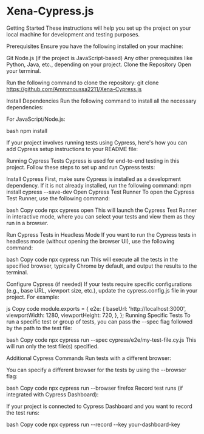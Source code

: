 # Xena-Cypress.js
Getting Started
These instructions will help you set up the project on your local machine for development and testing purposes.

Prerequisites
Ensure you have the following installed on your machine:

Git
Node.js (if the project is JavaScript-based)
Any other prerequisites like Python, Java, etc., depending on your project.
Clone the Repository
Open your terminal.

Run the following command to clone the repository:
git clone https://github.com/Amromoussa2211/Xena-Cypress.js

Install Dependencies
Run the following command to install all the necessary dependencies:

For JavaScript/Node.js:

bash
npm install


If your project involves running tests using Cypress, here's how you can add Cypress setup instructions to your README file:

Running Cypress Tests
Cypress is used for end-to-end testing in this project. Follow these steps to set up and run Cypress tests:

Install Cypress
First, make sure Cypress is installed as a development dependency. If it is not already installed, run the following command:
npm install cypress --save-dev
Open Cypress Test Runner
To open the Cypress Test Runner, use the following command:

bash
Copy code
npx cypress open
This will launch the Cypress Test Runner in interactive mode, where you can select your tests and view them as they run in a browser.

Run Cypress Tests in Headless Mode
If you want to run the Cypress tests in headless mode (without opening the browser UI), use the following command:

bash
Copy code
npx cypress run
This will execute all the tests in the specified browser, typically Chrome by default, and output the results to the terminal.

Configure Cypress (if needed)
If your tests require specific configurations (e.g., base URL, viewport size, etc.), update the cypress.config.js file in your project. For example:

js
Copy code
module.exports = {
  e2e: {
    baseUrl: 'http://localhost:3000',
    viewportWidth: 1280,
    viewportHeight: 720,
  },
};
Running Specific Tests
To run a specific test or group of tests, you can pass the --spec flag followed by the path to the test file:

bash
Copy code
npx cypress run --spec cypress/e2e/my-test-file.cy.js
This will run only the test file(s) specified.

Additional Cypress Commands
Run tests with a different browser:

You can specify a different browser for the tests by using the --browser flag:

bash
Copy code
npx cypress run --browser firefox
Record test runs (if integrated with Cypress Dashboard):

If your project is connected to Cypress Dashboard and you want to record the test runs:

bash
Copy code
npx cypress run --record --key your-dashboard-key
